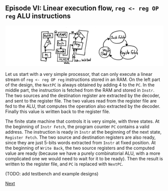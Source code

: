 Episode VI: Linear execution flow, `reg <- reg OP reg` ALU instructions
--------------------------------------------------------------------
![](Images/FemtoRV32_design_1.jpg)

Let us start with a very simple processor, that can only execute a
linear stream of `reg <- reg OP reg` instructions stored in an RAM. On
the left part of the design, the `NextPC` is always obtained by adding
4 to the `PC`. In the middle part, the instruction is fetched from the
RAM and stored in `Instr`. The two sources and the destination
register are extracted by the decoder, and sent to the register
file. The two values read from the register file are fed to the ALU,
that computes the operation also extracted by the decoder. Finally
this value is written back to the register file.

The finite state machine that controls it is very simple, with three
states. At the beginning of `Instr Fetch`, the program counter `PC`
contains a valid address. The instruction is ready in `Instr` at the
beginning of the next state, `Register Fetch`. The two source and
destination registers are also ready, since they are just 5-bits words
extracted from `Instr` at fixed position. At the beginning of `Write
Back`, the two source registers and the computed value are ready
(because we have a purely combinatorial ALU, with a more complicated
one we would need to wait for it to be ready). Then the result is
written to the register file, and `PC` is replaced with `NextPC`.

(TODO: add testbench and example designs)

[Next](FemtoRV32_VII.md)